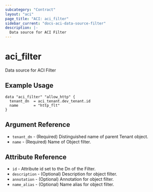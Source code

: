 ```yaml
---
subcategory: "Contract"
layout: "aci"
page_title: "ACI: aci_filter"
sidebar_current: "docs-aci-data-source-filter"
description: |-
  Data source for ACI Filter
---
```


# aci_filter #
Data source for ACI Filter

## Example Usage ##

```hcl
data "aci_filter" "allow_http" {
  tenant_dn  = aci_tenant.dev_tenant.id
  name       = "http_flt"
}
```
## Argument Reference ##
* `tenant_dn` - (Required) Distinguished name of parent Tenant object.
* `name` - (Required) Name of Object filter.



## Attribute Reference

* `id` - Attribute id set to the Dn of the Filter.
* `description` - (Optional) Description for object filter.
* `annotation` - (Optional) Annotation for object filter.
* `name_alias` - (Optional) Name alias for object filter.
